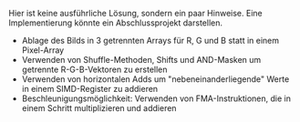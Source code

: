 Hier ist keine ausführliche Lösung, sondern ein paar Hinweise. Eine Implementierung könnte ein Abschlussprojekt darstellen.

- Ablage des Bilds in 3 getrennten Arrays für R, G und B statt in einem Pixel-Array
- Verwenden von Shuffle-Methoden, Shifts und AND-Masken um getrennte R-G-B-Vektoren zu erstellen
- Verwenden von horizontalen Adds um "nebeneinanderliegende" Werte in einem SIMD-Register zu addieren
- Beschleunigungsmöglichkeit: Verwenden von FMA-Instruktionen, die in einem Schritt multiplizieren und addieren